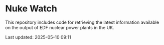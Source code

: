 # Nuke Watch

This repository includes code for retrieving the latest information available on the output of EDF nuclear power plants in the UK.

Last updated: 2025-05-10 09:11